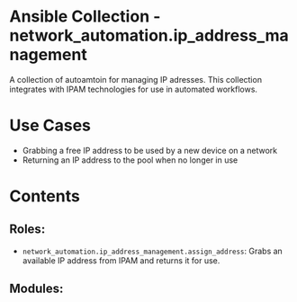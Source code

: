 # Ansible Collection - network_automation.ip_address_management

A collection of autoamtoin for managing IP adresses. This collection integrates with IPAM technologies for use in automated workflows.

# Use Cases

- Grabbing a free IP address to be used by a new device on a network
- Returning an IP address to the pool when no longer in use

# Contents

## Roles:

- `network_automation.ip_address_management.assign_address`: Grabs an available IP address from IPAM and returns it for use.

## Modules:

<none>

